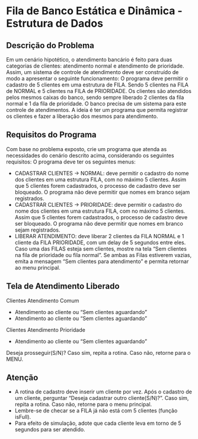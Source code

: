 # Fila de Banco Estática e Dinâmica - Estrutura de Dados

## Descrição do Problema
Em um cenário hipotético, o atendimento bancário é feito para duas categorias de clientes: atendimento normal e atendimento de prioridade. Assim, um sistema de controle de atendimento deve ser construído de modo a apresentar o seguinte funcionamento: O programa deve permitir o cadastro de 5 clientes em uma estrutura de FILA. Sendo 5 clientes na FILA de NORMAL e 5 clientes na FILA de PRIORIDADE. Os clientes são atendidos pelos mesmos caixas do banco, sendo sempre liberado 2 clientes da fila normal e 1 da fila de prioridade. O banco precisa de um sistema para este controle de atendimentos. A ideia é ter um programa que permita registrar os clientes e fazer a liberação dos mesmos para atendimento.

## Requisitos do Programa
Com base no problema exposto, crie um programa que atenda as necessidades do cenário descrito acima, considerando os seguintes requisitos: O programa deve ter os seguintes menus:
- CADASTRAR CLIENTES -> NORMAL: deve permitir o cadastro do nome dos clientes em uma estrutura FILA, com no máximo 5 clientes. Assim que 5 clientes forem cadastrados, o processo de cadastro deve ser bloqueado. O programa não deve permitir que nomes em branco sejam registrados.
- CADASTRAR CLIENTES -> PRIORIDADE: deve permitir o cadastro do nome dos clientes em uma estrutura FILA, com no máximo 5 clientes. Assim que 5 clientes forem cadastrados, o processo de cadastro deve ser bloqueado. O programa não deve permitir que nomes em branco sejam registrados.
- LIBERAR ATENDIMENTO: deve liberar 2 clientes da FILA NORMAL e 1 cliente da FILA PRIORIDADE, com um delay de 5 segundos entre eles. Caso uma das FILAS esteja sem clientes, mostre na tela “Sem clientes na fila de prioridade ou fila normal”. Se ambas as Filas estiverem vazias, emita a mensagem “Sem clientes para atendimento” e permita retornar ao menu principal.

## Tela de Atendimento Liberado
Clientes Atendimento Comum
- Atendimento ao cliente <nome> ou “Sem clientes aguardando”
- Atendimento ao cliente <nome> ou “Sem clientes aguardando”

Clientes Atendimento Prioridade
- Atendimento ao cliente <nome> ou “Sem clientes aguardando”

Deseja prosseguir(S/N)? Caso sim, repita a rotina. Caso não, retorne para o MENU.

## Atenção
- A rotina de cadastro deve inserir um cliente por vez. Após o cadastro de um cliente, perguntar “Deseja cadastrar outro cliente(S/N)?”. Caso sim, repita a rotina. Caso não, retorne para o menu principal.
- Lembre-se de checar se a FILA já não está com 5 clientes (função isFull).
- Para efeito de simulação, adote que cada cliente leva em torno de 5 segundos para ser atendido.
